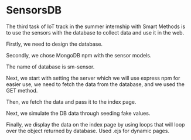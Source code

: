 # SensorsDB

The third task of IoT track in the summer internship with Smart Methods is to use the sensors with the database to collect data and use it in the web.

Firstly, we need to design the database.

Secondly, we chose MongoDB npm with the sensor models.

The name of database is sm-sensor.

Next, we start with setting the server which we will use express npm for easier use, we need to fetch the data from the database, and we used the GET method.

Then, we fetch the data and pass it to the index page.

Next, we simulate the DB data through seeding fake values.

Finally, we display the data on the index page by using loops that will loop over the object returned by database. Used .ejs for dynamic pages.
